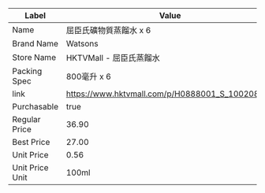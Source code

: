 | Label           | Value                                           |
| --------------- | ----------------------------------------------- |
| Name            | 屈臣氏礦物質蒸餾水 x 6                                   |
| Brand Name      | Watsons                                         |
| Store Name      | HKTVMall - 屈臣氏蒸餾水                               |
| Packing Spec    | 800毫升 x 6                                       |
| link            | https://www.hktvmall.com/p/H0888001_S_10020859E |
| Purchasable     | true                                            |
| Regular Price   | 36.90                                           |
| Best Price      | 27.00                                           |
| Unit Price      | 0.56                                            |
| Unit Price Unit | 100ml                                           |
